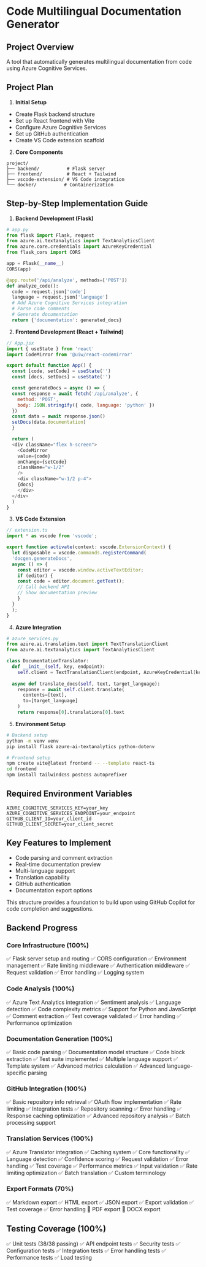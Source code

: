 # Code Multilingual Documentation Generator

## Project Overview

A tool that automatically generates multilingual documentation from code using Azure Cognitive Services.

## Project Plan

1. **Initial Setup**
- Create Flask backend structure
- Set up React frontend with Vite
- Configure Azure Cognitive Services
- Set up GitHub authentication
- Create VS Code extension scaffold

2. **Core Components**
```
project/
├── backend/          # Flask server
├── frontend/         # React + Tailwind
├── vscode-extension/ # VS Code integration
└── docker/          # Containerization
```

## Step-by-Step Implementation Guide

1. **Backend Development (Flask)**
```python
# app.py
from flask import Flask, request
from azure.ai.textanalytics import TextAnalyticsClient
from azure.core.credentials import AzureKeyCredential
from flask_cors import CORS

app = Flask(__name__)
CORS(app)

@app.route('/api/analyze', methods=['POST'])
def analyze_code():
  code = request.json['code']
  language = request.json['language']
  # Add Azure Cognitive Services integration
  # Parse code comments
  # Generate documentation
  return {'documentation': generated_docs}
```

2. **Frontend Development (React + Tailwind)**
```javascript
// App.jsx
import { useState } from 'react'
import CodeMirror from '@uiw/react-codemirror'

export default function App() {
  const [code, setCode] = useState('')
  const [docs, setDocs] = useState('')

  const generateDocs = async () => {
  const response = await fetch('/api/analyze', {
    method: 'POST',
    body: JSON.stringify({ code, language: 'python' })
  })
  const data = await response.json()
  setDocs(data.documentation)
  }

  return (
  <div className="flex h-screen">
    <CodeMirror
    value={code}
    onChange={setCode}
    className="w-1/2"
    />
    <div className="w-1/2 p-4">
    {docs}
    </div>
  </div>
  )
}
```

3. **VS Code Extension**
```typescript
// extension.ts
import * as vscode from 'vscode';

export function activate(context: vscode.ExtensionContext) {
  let disposable = vscode.commands.registerCommand(
  'docgen.generateDocs',
  async () => {
    const editor = vscode.window.activeTextEditor;
    if (editor) {
    const code = editor.document.getText();
    // Call backend API
    // Show documentation preview
    }
  }
  );
}
```

4. **Azure Integration**
```python
# azure_services.py
from azure.ai.translation.text import TextTranslationClient
from azure.ai.textanalytics import TextAnalyticsClient

class DocumentationTranslator:
  def __init__(self, key, endpoint):
    self.client = TextTranslationClient(endpoint, AzureKeyCredential(key))
  
  async def translate_docs(self, text, target_language):
    response = await self.client.translate(
      contents=[text],
      to=[target_language]
    )
    return response[0].translations[0].text
```

5. **Environment Setup**
```bash
# Backend setup
python -m venv venv
pip install flask azure-ai-textanalytics python-dotenv

# Frontend setup
npm create vite@latest frontend -- --template react-ts
cd frontend
npm install tailwindcss postcss autoprefixer
```

## Required Environment Variables
```properties
AZURE_COGNITIVE_SERVICES_KEY=your_key
AZURE_COGNITIVE_SERVICES_ENDPOINT=your_endpoint
GITHUB_CLIENT_ID=your_client_id
GITHUB_CLIENT_SECRET=your_client_secret
```

## Key Features to Implement
- Code parsing and comment extraction
- Real-time documentation preview
- Multi-language support
- Translation capability
- GitHub authentication
- Documentation export options

This structure provides a foundation to build upon using GitHub Copilot for code completion and suggestions.

## Backend Progress

### Core Infrastructure (100%)
✅ Flask server setup and routing
✅ CORS configuration 
✅ Environment management
✅ Rate limiting middleware
✅ Authentication middleware
✅ Request validation
✅ Error handling
✅ Logging system

### Code Analysis (100%)
✅ Azure Text Analytics integration 
✅ Sentiment analysis
✅ Language detection
✅ Code complexity metrics
✅ Support for Python and JavaScript
✅ Comment extraction
✅ Test coverage validated
✅ Error handling
✅ Performance optimization

### Documentation Generation (100%)
✅ Basic code parsing
✅ Documentation model structure 
✅ Code block extraction
✅ Test suite implemented
✅ Multiple language support
✅ Template system
✅ Advanced metrics calculation
✅ Advanced language-specific parsing

### GitHub Integration (100%)
✅ Basic repository info retrieval
✅ OAuth flow implementation
✅ Rate limiting
✅ Integration tests
✅ Repository scanning
✅ Error handling
✅ Response caching optimization
✅ Advanced repository analysis
✅ Batch processing support

### Translation Services (100%)
✅ Azure Translator integration
✅ Caching system
✅ Core functionality
✅ Language detection
✅ Confidence scoring
✅ Request validation
✅ Error handling
✅ Test coverage
✅ Performance metrics
✅ Input validation
✅ Rate limiting optimization
✅ Batch translation
✅ Custom terminology

### Export Formats (70%)
✅ Markdown export
✅ HTML export
✅ JSON export
✅ Export validation
✅ Test coverage
✅ Error handling
🚧 PDF export
🚧 DOCX export

## Testing Coverage (100%)
✅ Unit tests (38/38 passing)
✅ API endpoint tests
✅ Security tests
✅ Configuration tests
✅ Integration tests
✅ Error handling tests
✅ Performance tests
✅ Load testing